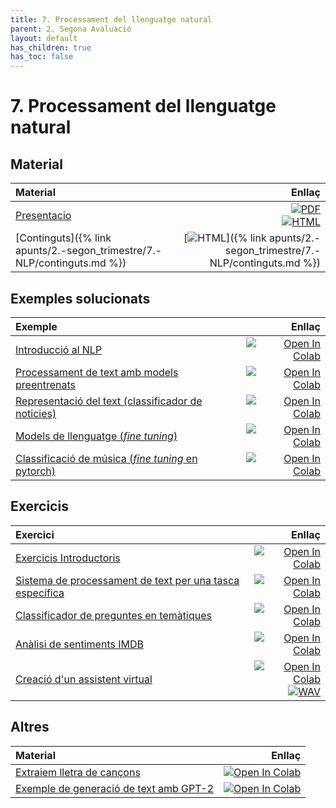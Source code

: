 ```yaml
---
title: 7. Processament del llenguatge natural
parent: 2. Segona Avaluació
layout: default
has_children: true
has_toc: false
---
```


# 7. Processament del llenguatge natural

## Material

| Material                                                                |                                                                                                                                                                                                                                                                                   Enllaç |
| :---------------------------------------------------------------------- | ---------------------------------------------------------------------------------------------------------------------------------------------------------------------------------------------------------------------------------------------------------------------------------------: |
| [Presentacio](7-processament_llenguatge_natural_marp.pdf)               | [![PDF](https://img.shields.io/badge/PDF-7.--nlp.pdf-blue?logo=adobe-acrobat-reader&logoColor=white)](7-processament_llenguatge_natural_marp.pdf) <br/> [![HTML](https://img.shields.io/badge/HTML-7--nlp-blue?logo=html5&logoColor=white)](7-processament_llenguatge_natural_marp.html) |
| [Continguts]({% link apunts/2.-segon_trimestre/7.-NLP/continguts.md %}) |                                                                                                                                       [![HTML](https://img.shields.io/badge/HTML-continguts-blue?logo=html5&logoColor=white)]({% link apunts/2.-segon_trimestre/7.-NLP/continguts.md %}) |

## Exemples solucionats

| Exemple                                                                                       |                                                                                                                                                                                                              Enllaç |
| :-------------------------------------------------------------------------------------------- | ------------------------------------------------------------------------------------------------------------------------------------------------------------------------------------------------------------------: |
| [Introducció al NLP](1.-introduccio_nlp.ipynb)                                                |                [![Open In Colab](https://colab.research.google.com/assets/colab-badge.svg)](https://colab.research.google.com/github/lawer/mia/blob/main/apunts/2.-segon_trimestre/7.-NLP/1.-introduccio_nlp.ipynb) |
| [Processament de text amb models preentrenats](1.5.-introduccio_nlp_models.ipynb)             |       [![Open In Colab](https://colab.research.google.com/assets/colab-badge.svg)](https://colab.research.google.com/github/lawer/mia/blob/main/apunts/2.-segon_trimestre/7.-NLP/1.5.-introduccio_nlp_models.ipynb) |
| [Representació del text (classificador de noticies)](2.-classificacio_text_torch.ipynb)       |       [![Open In Colab](https://colab.research.google.com/assets/colab-badge.svg)](https://colab.research.google.com/github/lawer/mia/blob/main/apunts/2.-segon_trimestre/7.-NLP/2.-classificacio_text_torch.ipynb) |
| [Models de llenguatge (_fine tuning_)](3.-models_llenguatge.ipynb)                            |              [![Open In Colab](https://colab.research.google.com/assets/colab-badge.svg)](https://colab.research.google.com/github/lawer/mia/blob/main/apunts/2.-segon_trimestre/7.-NLP/3.-models_llenguatge.ipynb) |
| [Classificació de música (_fine tuning_ en pytorch)](6.-classificador_generes_musicals.ipynb) | [![Open In Colab](https://colab.research.google.com/assets/colab-badge.svg)](https://colab.research.google.com/github/lawer/mia/blob/main/apunts/2.-segon_trimestre/7.-NLP/6.-classificador_generes_musicals.ipynb) |

## Exercicis

| Exercici                                                                                             |                                                                                                                                                                                                                                                                                                                            Enllaç |
| :--------------------------------------------------------------------------------------------------- | --------------------------------------------------------------------------------------------------------------------------------------------------------------------------------------------------------------------------------------------------------------------------------------------------------------------------------: |
| [Exercicis Introductoris](E1.-exercicis_representacio_text.ipynb)                                    |                                                                                                                [![Open In Colab](https://colab.research.google.com/assets/colab-badge.svg)](https://colab.research.google.com/github/lawer/mia/blob/main/apunts/2.-segon_trimestre/7.-NLP/E1.-exercicis_representacio_text.ipynb) |
| [Sistema de processament de text per una tasca específica](2.5-sistema_processament_especific.ipynb) |                                                                                                              [![Open In Colab](https://colab.research.google.com/assets/colab-badge.svg)](https://colab.research.google.com/github/lawer/mia/blob/main/apunts/2.-segon_trimestre/7.-NLP/2.5-sistema_processament_especific.ipynb) |
| [Classificador de preguntes en temàtiques](4.-classificador_preguntes.ipynb)                         |                                                                                                                      [![Open In Colab](https://colab.research.google.com/assets/colab-badge.svg)](https://colab.research.google.com/github/lawer/mia/blob/main/apunts/2.-segon_trimestre/7.-NLP/4.-classificador_preguntes.ipynb) |
| [Anàlisi de sentiments IMDB](5.-analisi_sentiment_imdb.ipynb)                                        |                                                                                                                       [![Open In Colab](https://colab.research.google.com/assets/colab-badge.svg)](https://colab.research.google.com/github/lawer/mia/blob/main/apunts/2.-segon_trimestre/7.-NLP/5.-analisi_sentiment_imdb.ipynb) |
| [Creació d'un assistent virtual](E2.-Assistent_virtual.ipynb)<br/>                                   | [![Open In Colab](https://colab.research.google.com/assets/colab-badge.svg)](https://colab.research.google.com/github/lawer/mia/blob/main/apunts/2.-segon_trimestre/7.-NLP/E2.-Assistent_virtual.ipynb) <br/> [![WAV](https://img.shields.io/badge/WAV-obre_la_porta.wav-blue?logo=audiomack&logoColor=white)](obre_la_porta.wav) |

## Altres

| Material                                                   |                                                                                                                                                                                           Enllaç |
| :--------------------------------------------------------- | -----------------------------------------------------------------------------------------------------------------------------------------------------------------------------------------------: |
| [Extraiem lletra de cançons](lletres_peluts.ipynb)         | [![Open In Colab](https://colab.research.google.com/assets/colab-badge.svg)](https://colab.research.google.com/github/lawer/mia/blob/main/apunts/2.-segon_trimestre/7.-NLP/lletres_peluts.ipynb) |
| [Exemple de generació de text amb GPT-2](alfredoGPT.ipynb) |     [![Open In Colab](https://colab.research.google.com/assets/colab-badge.svg)](https://colab.research.google.com/github/lawer/mia/blob/main/apunts/2.-segon_trimestre/7.-NLP/alfredoGPT.ipynb) |
